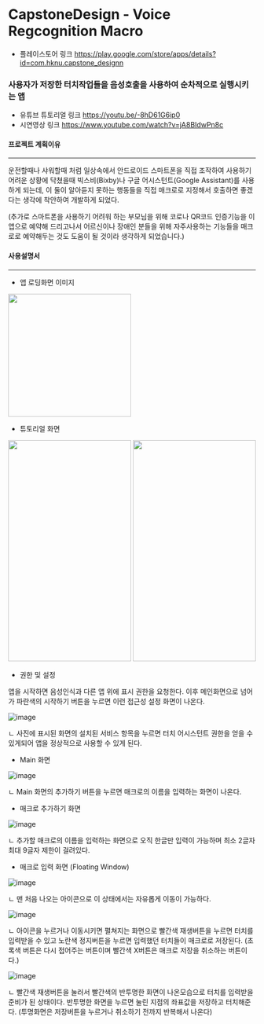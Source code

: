 # CapstoneDesign - Voice Regcognition Macro
- 플레이스토어 링크 https://play.google.com/store/apps/details?id=com.hknu.capstone_designn

### 사용자가 저장한 터치작업들을 음성호출을 사용하여 순차적으로 실행시키는 앱
- 유튜브 튜토리얼 링크 https://youtu.be/-8hD61G6ip0
- 시연영상 링크 https://www.youtube.com/watch?v=jA8BIdwPn8c



#### 프로젝트 계획이유
-------------------------------
운전할때나 샤워할때 처럼 일상속에서 안드로이드 스마트폰을 직접 조작하여 사용하기 어려운 상황에 닥쳤을때
빅스비(Bixby)나 구글 어시스턴트(Google Assistant)를 사용하게 되는데, 이 둘이 알아듣지 못하는 행동들을
직접 매크로로 지정해서 호출하면 좋겠다는 생각에 착안하여 개발하게 되었다.

(추가로 스마트폰을 사용하기 어려워 하는 부모님을 위해 코로나 QR코드 인증기능을 이 앱으로 예약해 드리고나서
어르신이나 장애인 분들을 위해 자주사용하는 기능들을 매크로로 예약해두는 것도 도움이 될 것이라 생각하게 되었습니다.)


#### 사용설명서
------------------------------
- 앱 로딩화면 이미지


<img src="https://user-images.githubusercontent.com/46473153/100839494-a82b4680-34b7-11eb-9bb4-09eb41c17eb1.png" width="250" height="250">


- 튜토리얼 화면


<img src="https://user-images.githubusercontent.com/46473153/100839973-7bc3fa00-34b8-11eb-8cab-31176b4356ff.png" width="250" height="450"> <img src="https://user-images.githubusercontent.com/46473153/100840067-add55c00-34b8-11eb-8d3c-c4f2f4ed9f2f.png" width="250" height="450">


- 권한 및 설정

앱을 시작하면 음성인식과 다른 앱 위에 표시 권한을 요청한다. 이후 메인화면으로 넘어가
파란색의 시작하기 버튼을 누르면 이런 접근성 설정 화면이 나온다.

![image](https://user-images.githubusercontent.com/46473153/93813501-2d130c00-fc8e-11ea-8e08-c3c340cb84a4.png)

ㄴ 사진에 표시된 화면의 설치된 서비스 항목을 누르면 터치 어시스턴트 권한을 얻을 수 있게되어
앱을 정상적으로 사용할 수 있게 된다.


- Main 화면

![image](https://user-images.githubusercontent.com/46473153/93813426-0ead1080-fc8e-11ea-9613-2937025b251e.png)

ㄴ Main 화면의 추가하기 버튼을 누르면 매크로의 이름을 입력하는 화면이 나온다.

- 매크로 추가하기 화면

![image](https://user-images.githubusercontent.com/46473153/93814016-ef62b300-fc8e-11ea-840e-27036c73737e.png)

ㄴ 추가할 매크로의 이름을 입력하는 화면으로 오직 한글만 입력이 가능하며 최소 2글자 최대 9글자 제한이 걸려있다.

- 매크로 입력 화면 (Floating Window)

![image](https://user-images.githubusercontent.com/46473153/93814216-305ac780-fc8f-11ea-8063-27aa11edbe0c.png)

ㄴ 맨 처음 나오는 아이콘으로 이 상태에서는 자유롭게 이동이 가능하다.

![image](https://user-images.githubusercontent.com/46473153/93814256-3cdf2000-fc8f-11ea-9b21-f8549c375413.png)

ㄴ 아이콘을 누르거나 이동시키면 펼쳐지는 화면으로 빨간색 재생버튼을 누르면 터치를 입력받을 수 있고 노란색 정지버튼을 누르면 입력했던 터치들이 매크로로 저장된다.
(초록색 버튼은 다시 접어주는 버튼이며 빨간색 X버튼은 매크로 저장을 취소하는 버튼이다.)

![image](https://user-images.githubusercontent.com/46473153/93814446-80d22500-fc8f-11ea-9e5a-4b1776639d75.png)

ㄴ 빨간색 재생버튼을 눌러서 빨간색의 반투명한 화면이 나온모습으로 터치를 입력받을 준비가 된 상태이다.
반투명한 화면을 누르면 눌린 지점의 좌표값을 저장하고 터치해준다.
(투명화면은 저장버튼을 누르거나 취소하기 전까지 반복해서 나온다)
